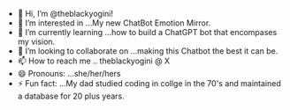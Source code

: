 - 👋 Hi, I’m @theblackyogini!
- 👀 I’m interested in ...My new ChatBot Emotion Mirror. 
- 🌱 I’m currently learning ...how to build a ChatGPT bot that encompases my vision. 
- 💞️ I’m looking to collaborate on ...making this Chatbot the best it can be. 
- 📫 How to reach me .. theblackyogini @ X 
- 😄 Pronouns: ...she/her/hers
- ⚡ Fun fact: ...My dad studied coding in collge in the 70's and maintained a database for 20 plus years.
<!---
theblackyogini/theblackyogini is a ✨ special ✨ repository because its `README.md` (this file) appears on your GitHub profile.
You can click the Preview link to take a look at your changes.
--->
